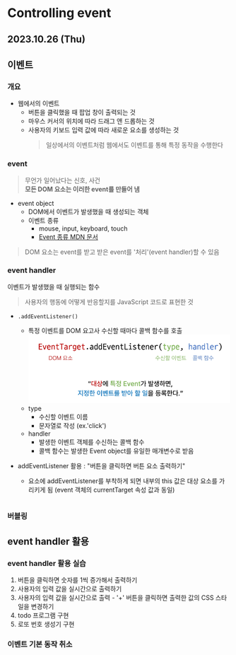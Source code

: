 # Controlling event

2023.10.26 (Thu)
-----
## 이벤트
### 개요
- 웹에서의 이벤트
  - 버튼을 클릭했을 때 팝업 창이 출력되는 것
  - 마우스 커서의 위치에 따라 드래그 앤 드롭하는 것
  - 사용자의 키보드 입력 값에 따라 새로운 요소를 생성하는 것
    > 일상에서의 이벤트처럼 웹에서도 이벤트를 통해 특정 동작을 수행한다

### event
> 무언가 일어났다는 신호, 사건<br>
> **모든 DOM 요소는 이러한  event를 만들어 냄**
- event object
  - DOM에서 이벤트가 발생했을 때 생성되는 객체
  - 이벤트 종류
    - mouse, input, keyboard, touch
    - [Event 종류 MDN 문서](https://developer.mozilla.org/en-US/docs/web/api/event)

> DOM 요소는 event를 받고 받은 event를 '처리'(event handler)할 수 있음

### event handler
이벤트가 발생했을 때 실행되는 함수
> 사용자의 행동에 어떻게 반응할지를 JavaScript 코드로 표현한 것
- `.addEventListener()`
  - 특정 이벤트를 DOM 요고사 수신할 때마다 콜백 함수를 호출<br>
  ![eventlistener](./images/image-90.png)
  - type 
    - 수신할 이벤트 이름
    - 문자열로 작성 (ex.'click')
  - handler
    - 발생한 이벤트 객체를 수신하는 콜백 함수
    - 콜백 함수는 발생한 Event object를 유일한 매개변수로 받음

- addEventListener 활용 : "버튼을 클릭하면 버튼 요소 출력하기"
  - 요소에 addEventListener를 부착하게 되면 내부의 this 값은 대상 요소를 가리키게 됨 (event 객체의 currentTarget 속성 값과 동일)
```

``` 
  

### 버블링

## event handler 활용

### event handler 활용 실습
1. 버튼을 클릭하면 숫자를 1씩 증가해서 출력하기
2. 사용자의 입력 값을 실시간으로 출력하기
3. 사용자의 입력 값을 실시간으로 출력 - '+' 버튼을 클릭하면 출력한 값의 CSS 스타일을 변경하기
4. todo 프로그램 구현
5. 로또 번호 생성기 구현

### 이벤트 기본 동작 취소